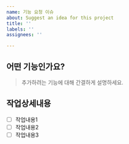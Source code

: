 ```yaml
---
name: 기능 요청 이슈
about: Suggest an idea for this project
title: ''
labels: ''
assignees: ''

---
```


## 어떤 기능인가요?

> 추가하려는 기능에 대해 간결하게 설명하세요.

## 작업상세내용

- [ ] 작업내용1
- [ ] 작업내용2
- [ ] 작업내용3
